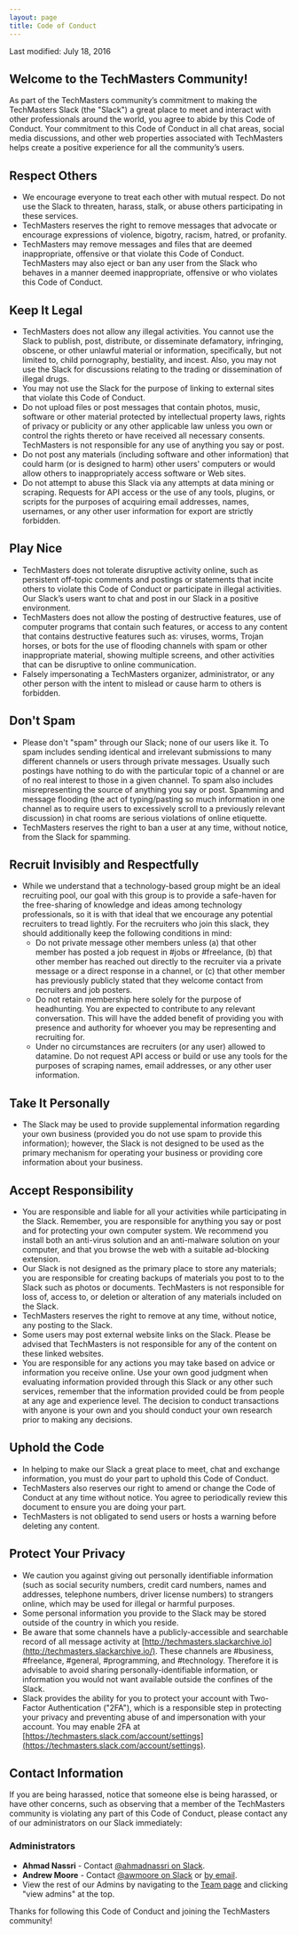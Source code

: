 ```yaml
---
layout: page
title: Code of Conduct
---
```


Last modified: July 18, 2016

## Welcome to the TechMasters Community!

As part of the TechMasters community’s commitment to making the TechMasters Slack (the "Slack") a great place to meet and interact with other professionals around the world, you agree to abide by this Code of Conduct. Your commitment to this Code of Conduct in all chat areas, social media discussions, and other web properties associated with TechMasters helps create a positive experience for all the community’s users.

## Respect Others

* We encourage everyone to treat each other with mutual respect. Do not use the Slack to threaten, harass, stalk, or abuse others participating in these services.
* TechMasters reserves the right to remove messages that advocate or encourage expressions of violence, bigotry, racism, hatred, or profanity.
* TechMasters may remove messages and files that are deemed inappropriate, offensive or that violate this Code of Conduct. TechMasters may also eject or ban any user from the Slack who behaves in a manner deemed inappropriate, offensive or who violates this Code of Conduct.

## Keep It Legal

* TechMasters does not allow any illegal activities. You cannot use the Slack to publish, post, distribute, or disseminate defamatory, infringing, obscene, or other unlawful material or information, specifically, but not limited to, child pornography, bestiality, and incest. Also, you may not use the Slack for discussions relating to the trading or dissemination of illegal drugs.
* You may not use the Slack for the purpose of linking to external sites that violate this Code of Conduct.
* Do not upload files or post messages that contain photos, music, software or other material protected by intellectual property laws, rights of privacy or publicity or any other applicable law unless you own or control the rights thereto or have received all necessary consents. TechMasters is not responsible for any use of anything you say or post.
* Do not post any materials (including software and other information) that could harm (or is designed to harm) other users' computers or would allow others to inappropriately access software or Web sites.
* Do not attempt to abuse this Slack via any attempts at data mining or scraping. Requests for API access or the use of any tools, plugins, or scripts for the purposes of acquiring email addresses, names, usernames, or any other user information for export are strictly forbidden.

## Play Nice

* TechMasters does not tolerate disruptive activity online, such as persistent off-topic comments and postings or statements that incite others to violate this Code of Conduct or participate in illegal activities. Our Slack’s users want to chat and post in our Slack in a positive environment.
* TechMasters does not allow the posting of destructive features, use of computer programs that contain such features, or access to any content that contains destructive features such as: viruses, worms, Trojan horses, or bots for the use of flooding channels with spam or other inappropriate material, showing multiple screens, and other activities that can be disruptive to online communication.
* Falsely impersonating a TechMasters organizer, administrator, or any other person with the intent to mislead or cause harm to others is forbidden.

## Don't Spam

* Please don't "spam" through our Slack; none of our users like it. To spam includes sending identical and irrelevant submissions to many different channels or users through private messages. Usually such postings have nothing to do with the particular topic of a channel or are of no real interest to those in a given channel. To spam also includes misrepresenting the source of anything you say or post. Spamming and message flooding (the act of typing/pasting so much information in one channel as to require users to excessively scroll to a previously relevant discussion) in chat rooms are serious violations of online etiquette.
* TechMasters reserves the right to ban a user at any time, without notice, from the Slack for spamming.

## Recruit Invisibly and Respectfully

* While we understand that a technology-based group might be an ideal recruiting pool, our goal with this group is to provide a safe-haven for the free-sharing of knowledge and ideas among technology professionals, so it is with that ideal that we encourage any potential recruiters to tread lightly. For the recruiters who join this slack, they should additionally keep the following conditions in mind:
    * Do not private message other members unless (a) that other member has posted a job request in #jobs or #freelance, (b) that other member has reached out directly to the recruiter via a private message or a direct response in a channel, or (c) that other member has previously publicly stated that they welcome contact from recruiters and job posters.
    * Do not retain membership here solely for the purpose of headhunting. You are expected to contribute to any relevant conversation. This will have the added benefit of providing you with presence and authority for whoever you may be representing and recruiting for.
    * Under no circumstances are recruiters (or any user) allowed to datamine. Do not request API access or build or use any tools for the purposes of scraping names, email addresses, or any other user information.

## Take It Personally

* The Slack may be used to provide supplemental information regarding your own business (provided you do not use spam to provide this information); however, the Slack is not designed to be used as the primary mechanism for operating your business or providing core information about your business.

## Accept Responsibility

* You are responsible and liable for all your activities while participating in the Slack. Remember, you are responsible for anything you say or post and for protecting your own computer system. We recommend you install both an anti-virus solution and an anti-malware solution on your computer, and that you browse the web with a suitable ad-blocking extension.
* Our Slack is not designed as the primary place to store any materials; you are responsible for creating backups of materials you post to to the Slack such as photos or documents. TechMasters is not responsible for loss of, access to, or deletion or alteration of any materials included on the Slack.
* TechMasters reserves the right to remove at any time, without notice, any posting to the Slack.
* Some users may post external website links on the Slack. Please be advised that TechMasters is not responsible for any of the content on these linked websites.
* You are responsible for any actions you may take based on advice or information you receive online. Use your own good judgment when evaluating information provided through this Slack or any other such services, remember that the information provided could be from people at any age and experience level. The decision to conduct transactions with anyone is your own and you should conduct your own research prior to making any decisions.

## Uphold the Code

* In helping to make our Slack a great place to meet, chat and exchange information, you must do your part to uphold this Code of Conduct.
* TechMasters also reserves our right to amend or change the Code of Conduct at any time without notice. You agree to periodically review this document to ensure you are doing your part.
* TechMasters is not obligated to send users or hosts a warning before deleting any content.

## Protect Your Privacy

* We caution you against giving out personally identifiable information (such as social security numbers, credit card numbers, names and addresses, telephone numbers, driver license numbers) to strangers online, which may be used for illegal or harmful purposes.
* Some personal information you provide to the Slack may be stored outside of the country in which you reside.
* Be aware that some channels have a publicly-accessible and searchable record of all message activity at [http://techmasters.slackarchive.io](http://techmasters.slackarchive.io/). These channels are #business, #freelance, #general, #programming, and #technology. Therefore it is advisable to avoid sharing personally-identifiable information, or information you would not want available outside the confines of the Slack.
* Slack provides the ability for you to protect your account with Two-Factor Authentication ("2FA"), which is a responsible step in protecting your privacy and preventing abuse of and impersonation with your account. You may enable 2FA at [https://techmasters.slack.com/account/settings](https://techmasters.slack.com/account/settings).

## Contact Information

If you are being harassed, notice that someone else is being harassed, or have other concerns, such as observing that a member of the TechMasters community is violating any part of this Code of Conduct, please contact any of our administrators on our Slack immediately:

### Administrators

* **Ahmad Nassri** - Contact [@ahmadnassri on Slack](https://techmasters.slack.com/messages/@ahmadnassri).
* **Andrew Moore** - Contact [@awmoore on Slack](https://techmasters.slack.com/messages/@awmoore) or [by email](http://www.google.com/recaptcha/mailhide/d?k=01a1e0Lq3Dpb2-lbWqjGcB5w==&c=jx3c5YpJM4u8FXIh0fmcE-OD2pxTbyMn0ES0KrcRlZk=).
* View the rest of our Admins by navigating to the [Team page](https://techmasters.slack.com/team) and clicking "view admins" at the top.

Thanks for following this Code of Conduct and joining the TechMasters community!
